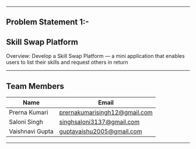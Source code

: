 
---

## Problem Statement 1:-   
## Skill Swap Platform 
 Overview: 
 Develop a Skill Swap Platform — a mini application that enables users to list their skills and 
 request others in return 

---

## Team Members

| Name             | Email                           |
|------------------|---------------------------------|
| Prerna Kumari    | prernakumarisingh12@gmail.com   |
| Saloni Singh     | singhsaloni3137@gmail.com       |
| Vaishnavi Gupta  | guptavaishu2005@gmail.com       |

---





